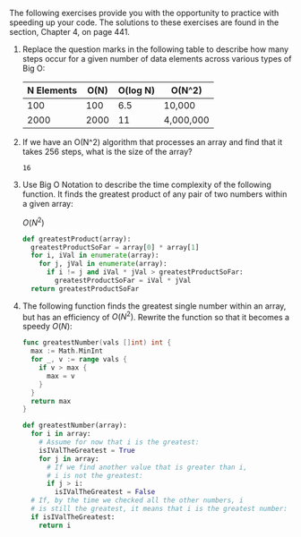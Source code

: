 The following exercises provide you with the opportunity to practice with speeding up your code. The solutions to these exercises are found in the section, Chapter 4, on page 441.
1. Replace the question marks in the following table to describe how many steps occur for a given number of data elements across various types of Big O:

    N Elements | O(N) | O(log N) | O(N^2)
    -|-|-|-
    100 |100| 6.5 | 10,000
    2000 |2000 |11 |4,000,000

2. If we have an O(N^2) algorithm that processes an array and find that it takes 256 steps, what is the size of the array?

    `16`

3. Use Big O Notation to describe the time complexity of the following function. It finds the greatest product of any pair of two numbers within a given array:

    $O(N^2)$

    ```python 
    def greatestProduct(array):
      greatestProductSoFar = array[0] * array[1]
      for i, iVal in enumerate(array):
        for j, jVal in enumerate(array):
          if i != j and iVal * jVal > greatestProductSoFar:
            greatestProductSoFar = iVal * jVal
      return greatestProductSoFar
    ```

4. The following function finds the greatest single number within an array, but has an efficiency of $O(N^2)$. Rewrite the function so that it becomes a speedy $O(N)$:

    ```go
    func greatestNumber(vals []int) int {
      max := Math.MinInt
      for _, v := range vals {
        if v > max {
          max = v
        }
      }
      return max
    }
    ```

    ```python
    def greatestNumber(array):
      for i in array:
        # Assume for now that i is the greatest:
        isIValTheGreatest = True
        for j in array:
          # If we find another value that is greater than i,
          # i is not the greatest:
          if j > i:
            isIValTheGreatest = False
      # If, by the time we checked all the other numbers, i
      # is still the greatest, it means that i is the greatest number:
      if isIValTheGreatest:
        return i
      ```
